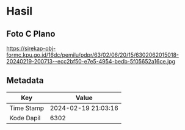 # Hasil

## Foto C Plano

https://sirekap-obj-formc.kpu.go.id/16dc/pemilu/pdpr/63/02/06/20/15/6302062015018-20240219-200713--ecc2bf50-e7e5-4954-bedb-5f05652a16ce.jpg


## Metadata

| Key        | Value               |
| ---------- | ------------------- |
| Time Stamp | 2024-02-19 21:03:16 |
| Kode Dapil | 6302                |



